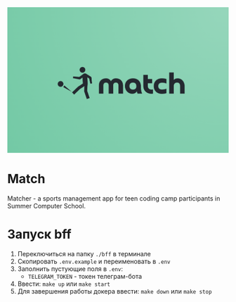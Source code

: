 <div>
    <img src="docs/images/logo.png">
</div>

# Match

Matcher - a sports management app for teen coding camp participants in Summer Computer School.

# Запуск bff

1. Переключиться на папку `./bff` в терминале
2. Скопировать `.env.example` и переименовать в `.env`
3. Заполнить пустующие поля в `.env`:
   * `TELEGRAM_TOKEN` - токен телеграм-бота
4. Ввести: `make up` или `make start`
5. Для завершения работы докера ввести: `make down` или `make stop`